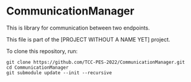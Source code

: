 # CommunicationManager

This is library for communication between two endpoints.

This file is part of the [PROJECT WITHOUT A NAME YET] project.

To clone this repository, run:

    git clone https://github.com/TCC-PES-2022/CommunicationManager.git
    cd CommunicationManager
    git submodule update --init --recursive